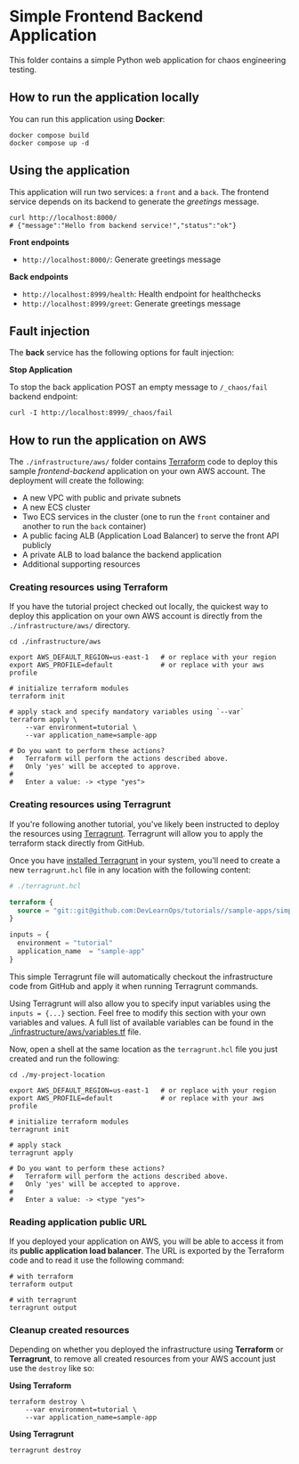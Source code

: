 # Simple Frontend Backend Application

This folder contains a simple Python web application for chaos engineering testing.

## How to run the application locally

You can run this application using **Docker**:

```shell
docker compose build
docker compose up -d
```

## Using the application

This application will run two services: a `front` and a `back`. The frontend service depends on its backend to generate the *greetings* message.

```shell
curl http://localhost:8000/
# {"message":"Hello from backend service!","status":"ok"}
```

**Front endpoints**

* `http://localhost:8000/`: Generate greetings message

**Back endpoints**

* `http://localhost:8999/health`: Health endpoint for healthchecks
* `http://localhost:8999/greet`: Generate greetings message

## Fault injection

The **back** service has the following options for fault injection:

**Stop Application**

To stop the back application POST an empty message to `/_chaos/fail` backend endpoint:

```shell
curl -I http://localhost:8999/_chaos/fail
```

## How to run the application on AWS

The `./infrastructure/aws/` folder contains [Terraform][] code to deploy this sample *frontend-backend* application on your own AWS account.
The deployment will create the following:

* A new VPC with public and private subnets
* A new ECS cluster
* Two ECS services in the cluster (one to run the `front` container and another to run the `back` container)
* A public facing ALB (Application Load Balancer) to serve the front API publicly
* A private ALB to load balance the backend application
* Additional supporting resources

### Creating resources using Terraform

If you have the tutorial project checked out locally, the quickest way to deploy this application
on your own AWS account is directly from the `./infrastructure/aws/` directory.

```shell
cd ./infrastructure/aws

export AWS_DEFAULT_REGION=us-east-1   # or replace with your region
export AWS_PROFILE=default            # or replace with your aws profile

# initialize terraform modules
terraform init

# apply stack and specify mandatory variables using `--var`
terraform apply \
    --var environment=tutorial \
    --var application_name=sample-app

# Do you want to perform these actions?
#   Terraform will perform the actions described above.
#   Only 'yes' will be accepted to approve.
# 
#   Enter a value: -> <type "yes">
```

### Creating resources using Terragrunt

If you're following another tutorial, you've likely been instructed to deploy the resources using [Terragrunt][].
Terragrunt will allow you to apply the terraform stack directly from GitHub.

Once you have [installed Terragrunt][] in your system, you'll need to create a new `terragrunt.hcl` file in any location
with the following content:

```terraform
# ./terragrunt.hcl

terraform {
  source = "git::git@github.com:DevLearnOps/tutorials//sample-apps/simple-frontend-backend/infrastructure/aws?ref=main"
}

inputs = {
  environment = "tutorial"
  application_name  = "sample-app"
}
```

This simple Terragrunt file will automatically checkout the infrastructure code from GitHub and apply it when running
Terragrunt commands.

Using Terragrunt will also allow you to specify input variables using the `inputs = {...}` section. Feel free to modify
this section with your own variables and values. A full list of available variables can be found in the [./infrastructure/aws/variables.tf](./infrastructure/aws/variables.tf) file.

Now, open a shell at the same location as the `terragrunt.hcl` file you just created and run the following:

```shell
cd ./my-project-location

export AWS_DEFAULT_REGION=us-east-1   # or replace with your region
export AWS_PROFILE=default            # or replace with your aws profile

# initialize terraform modules
terragrunt init

# apply stack
terragrunt apply

# Do you want to perform these actions?
#   Terraform will perform the actions described above.
#   Only 'yes' will be accepted to approve.
# 
#   Enter a value: -> <type "yes">
```

### Reading application public URL

If you deployed your application on AWS, you will be able to access it from its **public application load balancer**. The
URL is exported by the Terraform code and to read it use the following command:

```shell
# with terraform
terraform output

# with terragrunt
terragrunt output
```

### Cleanup created resources

Depending on whether you deployed the infrastructure using **Terraform** or **Terragrunt**, to remove all created resources
from your AWS account just use the `destroy` like so:

**Using Terraform**

```shell
terraform destroy \
    --var environment=tutorial \
    --var application_name=sample-app
```

**Using Terragrunt**

```shell
terragrunt destroy
```

[Terraform]: https://www.terraform.io/
[Terragrunt]: https://terragrunt.gruntwork.io/
[installed Terragrunt]: https://terragrunt.gruntwork.io/docs/getting-started/install/

